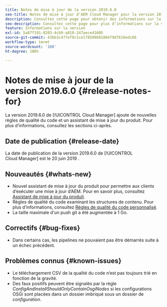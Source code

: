 ```yaml
---
title: Notes de mise à jour de la version 2019.6.0
seo-title: Notes de mise à jour d’AEM Cloud Manager pour la version 2019.6.0
description: Consultez cette page pour obtenir des informations sur la version 2019.6.0 de Cloud Manager.
seo-description: Consultez cette page pour plus d’informations sur la version 2019.6.0 d’AEM Cloud Manager.
feature: Informations sur la version
exl-id: 5a87f191-8203-4cb9-a810-247aece41605
source-git-commit: 43bb3c477ef9c1ce178509b8180479d7616edc66
workflow-type: tm+mt
source-wordcount: '168'
ht-degree: 100%

---
```


# Notes de mise à jour de la version 2019.6.0 {#release-notes-for}

La version 2019.6.0 de [!UICONTROL Cloud Manager] ajoute de nouvelles règles de qualité du code et un assistant de mise à jour du produit. Pour plus d’informations, consultez les sections ci-après.

## Date de publication {#release-date}

La date de publication de la version 2019.6.0 de [!UICONTROL Cloud Manager] est le 20 juin 2019 .

## Nouveautés {#whats-new}

* Nouvel assistant de mise à jour du produit pour permettre aux clients d’exécuter une mise à jour d’AEM. Pour en savoir plus, consultez [Assistant de mise à jour du produit](overview-productupdate-wizard.md).
* Règles de qualité du code examinant les structures de contenu. Pour plus d’informations, consultez [Règles de qualité du code personnalisé](custom-code-quality-rules.md).
* La taille maximale d&#39;un push git a été augmentée à 1 Go.

## Correctifs {#bug-fixes}

* Dans certains cas, les pipelines ne pouvaient pas être démarrés suite à un échec précédent.

## Problèmes connus {#known-issues}

* Le téléchargement CSV de la qualité du code n’est pas toujours trié en fonction de la gravité.
* Des faux positifs peuvent être signalés par la règle *ConfigAndInstallShouldOnlyContainOsgiNodes* si les configurations OSGi sont placées dans un dossier imbriqué sous un dossier de *configuration*.
